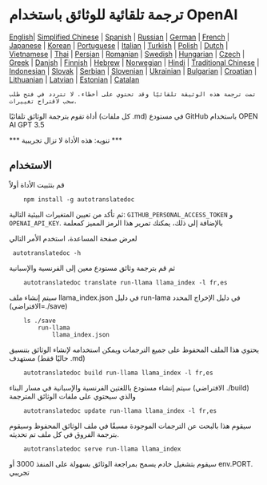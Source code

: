 
# ترجمة تلقائية للوثائق باستخدام OpenAI

[English](./README.md)| [Simplified Chinese](./README_zh-Hans.md) | [Spanish](./README_es.md) | [Russian](./README_ru.md) | [German](./README_de.md) | [French](./README_fr.md) | [Japanese](./README_ja.md) | [Korean](./README_ko.md) | [Portuguese](./README_pt.md) | [Italian](./README_it.md) | [Turkish](./README_tr.md) | [Polish](./README_pl.md) | [Dutch](./README_nl.md) | [Vietnamese](./README_vi.md) | [Thai](./README_th.md) | [Persian](./README_fa.md) | [Romanian](./README_ro.md) | [Swedish](./README_sv.md) | [Hungarian](./README_hu.md) | [Czech](./README_cs.md) | [Greek](./README_el.md) | [Danish](./README_da.md) | [Finnish](./README_fi.md) | [Hebrew](./README_he.md) | [Norwegian](./README_no.md) | [Hindi](./README_hi.md) | [Traditional Chinese](./README_zh_tw.md) | [Indonesian](./README_in.md) | [Slovak](./README_sl.md) | [Serbian](./README_se.md) | [Slovenian](./README_sk.md) | [Ukrainian](./README_uk.md) | [Bulgarian](./README_bg.md) | [Croatian](./README_hr.md) | [Lithuanian](./README_lt.md) | [Latvian](./README_lv.md) | [Estonian](./README_et.md) | [Catalan](./README_cat.md) 

```تمت ترجمة هذه الوثيقة تلقائيًا وقد تحتوي على أخطاء. لا تتردد في فتح طلب سحب لاقتراح تغييرات.```


أداة تقوم بترجمة الوثائق تلقائيًا (كل ملفات .md) في مستودع GitHub باستخدام OPEN AI GPT 3.5

*** تنويه: هذه الأداة لا تزال تجريبية ***


## الاستخدام

قم بتثبيت الأداة أولاً

```
    npm install -g autotranslatedoc
```

ثم تأكد من تعيين المتغيرات البيئية التالية: ```GITHUB_PERSONAL_ACCESS_TOKEN``` و ```OPENAI_API_KEY```. بالإضافة إلى ذلك، يمكنك تمرير هذا الرمز المميز كمعلمة

لعرض صفحة المساعدة، استخدم الأمر التالي
```
 autotranslatedoc -h
```

ثم قم بترجمة وثائق مستودع معين إلى الفرنسية والإسبانية
```
    autotranslatedoc translate run-llama llama_index -l fr,es
```

سيتم إنشاء ملف llama_index.json في دليل run-lama في دليل الإخراج المحدد (الافتراضي=./save)

```
    ls ./save
        run-llama
            llama_index.json 
```

يحتوي هذا الملف المحفوظ على جميع الترجمات ويمكن استخدامه لإنشاء الوثائق بتنسيق مستهدف (حاليًا فقط .md)

```
    autotranslatedoc build run-llama llama_index -l fr,es
```

سيتم إنشاء مستودع باللغتين الفرنسية والإسبانية في مسار البناء (الافتراضي ./build) والذي سيحتوي على ملفات الوثائق المترجمة

```
    autotranslatedoc update run-llama llama_index -l fr,es
```

سيقوم هذا بالبحث عن الترجمات الموجودة مسبقًا في ملف الوثائق المحفوظ وسيقوم بترجمة الفروق في كل ملف تم تحديثه.

```
    autotranslatedoc serve run-llama llama_index
```

سيقوم بتشغيل خادم يسمح بمراجعة الوثائق بسهولة على المنفذ 3000 أو env.PORT. تجريبي
